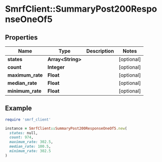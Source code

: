# SmrfClient::SummaryPost200ResponseOneOf5

## Properties

| Name | Type | Description | Notes |
| ---- | ---- | ----------- | ----- |
| **states** | **Array&lt;String&gt;** |  | [optional] |
| **count** | **Integer** |  | [optional] |
| **maximum_rate** | **Float** |  | [optional] |
| **median_rate** | **Float** |  | [optional] |
| **minimum_rate** | **Float** |  | [optional] |

## Example

```ruby
require 'smrf_client'

instance = SmrfClient::SummaryPost200ResponseOneOf5.new(
  states: null,
  count: 974,
  maximum_rate: 302.5,
  median_rate: 100.5,
  minimum_rate: 302.5
)
```

